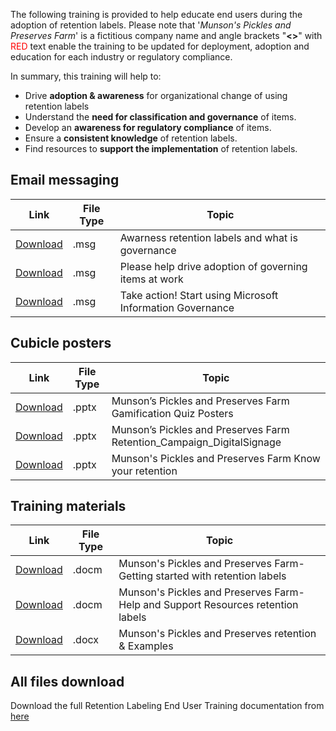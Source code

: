 
The following training is provided to help educate end users during the adoption of retention labels. Please note that '*Munson's Pickles and Preserves Farm*' is a fictitious company name and angle brackets "**<>**" with <span style="color:red">RED</span> text enable the training to be updated for deployment, adoption and education for each industry or regulatory compliance.

In summary, this training will help to:

* Drive **adoption & awareness** for organizational change of using retention labels
* Understand the **need for classification and governance** of items.
* Develop an **awareness for regulatory compliance** of items.
* Ensure a **consistent knowledge** of retention labels.
* Find resources to **support the implementation** of retention labels.

## Email messaging

|Link|File Type|Topic|
|---|---|---|
|[Download](retention\Awareness-Retention-labels-and-what-is-goverance.msg)|.msg| Awarness retention labels and what is governance|
|[Download](retention\Please-help-drive-adoption-of-governing-items-at-work.msg)|.msg| Please help drive adoption of governing items at work|
|[Download](retention\Take-action-Start-using-Microsoft-Information-Governance.msg)|.msg| Take action! Start using Microsoft Information Governance|

## Cubicle posters

|Link|File Type|Topic|
|---|---|---|
|[Download](retention\Munson-Pickles-and-Preserves-Farm-Gamification-Quiz-Posters.pptx)|.pptx| Munson’s Pickles and Preserves Farm Gamification Quiz Posters|
|[Download](retention\Munson-Pickles-and-Preserves-Farm-Retention_Campaign_DigitalSignage.pptx)|.pptx| Munson’s Pickles and Preserves Farm Retention_Campaign_DigitalSignage|
|[Download](retention\Munson-Pickles-and-Preserves-Farm-Know-your-retention.pptx)|.pptx| Munson's Pickles and Preserves Farm Know your retention|

## Training materials

|Link|File Type|Topic|
|---|---|---|
|[Download](retention\Munson-Pickles-and-Preserves-Farm-Getting-started-with-retention-labels.docm)|.docm| Munson's Pickles and Preserves Farm-Getting started with retention labels|
|[Download](retention\Munson-Pickles-and-Preserves-Farm-Help-and-Support-Resources-retention-labels.docm)|.docm| Munson's Pickles and Preserves Farm-Help and Support Resources retention labels|
|[Download](retention\Munson-Pickles-and-Preserves-retention-Examples.docx)|.docx| Munson's Pickles and Preserves retention & Examples|

## All files download

Download the full Retention Labeling End User Training documentation from [here](retention\End-User-Adoption-Training_Retention-Labels.zip)